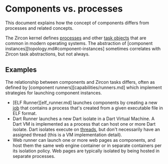 # Components vs. processes

This document explains how the concept of components differs from processes and
related concepts.

The Zircon kernel defines [processes][process] and other [task objects][tasks]
that are common in modern operating systems. The abstraction of
[component instances][topology.md#component-instances] sometimes correlates
with Zircon task abstractions, but not always.

## Examples

The relationship between components and Zircon tasks differs, often as defined
by [component runners][capabilities/runners.md] which implement strategies for launching
component instances.

-   [ELF Runner][elf_runner.md] launches components by creating a new
    [job][job] that contains a process that's created from a given executable
    file in ELF format.
-   Dart Runner launches a new Dart isolate in a Dart Virtual Machine. A Dart
    VM is implemented as a process that can host one or more Dart isolate.
    Dart isolates execute on [threads][thread], but don't necessarily have an
    assigned thread (this is a VM implementation detail).
-   Web runner can launch one or more web pages as components, and host them
    the same web engine container or in separate containers per its isolation
    policy. Web pages are typically isolated by being hosted in separate
    processes.

[job]: /docs/reference/kernel_objects/job.md
[process]: /docs/reference/kernel_objects/process.md
[thread]: /docs/reference/kernel_objects/thread.md
[tasks]: /docs/reference/kernel_objects/objects.md#tasks
